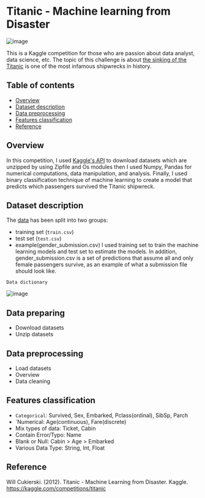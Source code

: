 ﻿# Titanic - Machine learning from Disaster 

![image](https://github.com/HaColab2k/Data-analyst/assets/127838132/b11be7b6-9a20-4b88-97dd-dee9a4051ace)

This is a Kaggle competition for those who are passion about data analyst, data science, etc. The topic of this challenge is about [the sinking of the Titanic](https://en.wikipedia.org/wiki/Sinking_of_the_Titanic) is one of the most infamous shipwrecks in history.
## Table of contents
- [Overview](#overview)
- [Dataset description](#Dataset-description-and-features-classification)
- [Data preprocessing](#Data-preprocessing)
- [Features classification](#Features-classification)
- [Reference](#Reference)
## Overview
In this competition, I used [Kaggle's API](https://www.kaggle.com/docs/api) to download datasets which are unzipped by using Zipfile and Os modules then I used Numpy, Pandas for numerical computations, data manipulation, and analysis. Finally, I used binary classification technique of machine learning to create a model that predicts which passengers survived the Titanic shipwreck.
## Dataset description
The [data](https://github.com/HaColab2k/Data-analyst/tree/main/Projects/.kaggle) has been split into two groups:
- training set (`train.csv`)
- test set (`test.csv`)
- example(gender_submission.csv)
I used training set to train the machine learning models and test set to estimate the models. In addition, gender_submission.csv is a set of predictions that assume all and only female passengers survive, as an example of what a submission file should look like.

`Data dictionary`

![image](https://github.com/HaColab2k/Data-analyst/assets/127838132/3eddd888-45cf-4db1-8f2d-59f4e3af6407)

## Data preparing
- Download datasets
- Unzip datasets
## Data preprocessing
- Load datasets
- Overview
- Data cleaning
## Features classification
- `Categorical`: Survived, Sex, Embarked, Pclass(ordinal), SibSp, Parch
- `Numerical: Age(continuous), Fare(discrete)
- Mix types of data: Ticket, Cabin
- Contain Error/Typo: Name
- Blank or Null: Cabin > Age > Embarked
- Various Data Type: String, Int, Float

## Reference
Will Cukierski. (2012). Titanic - Machine Learning from Disaster. Kaggle. https://kaggle.com/competitions/titanic
